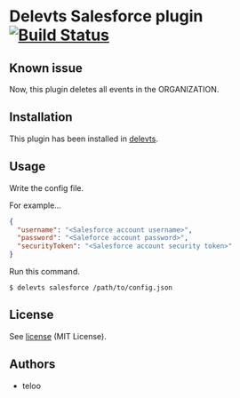 Delevts Salesforce plugin [![Build Status](https://travis-ci.org/teloo/delevts-plugin-salesforce.svg?branch=master)](https://travis-ci.org/teloo/delevts-plugin-salesforce)
==================

## Known issue

Now, this plugin deletes all events in the ORGANIZATION.

## Installation

This plugin has been installed in [delevts](https://github.com/teloo/delevts).

## Usage

Write the config file.

For example...

```json
{
  "username": "<Salesforce account username>",
  "password": "<Saleforce account password>",
  "securityToken": "<Salesforce account security token>"
}
```

Run this command.

```shell
$ delevts salesforce /path/to/config.json
```

## License

See [license](LICENSE) (MIT License).

## Authors

* teloo
